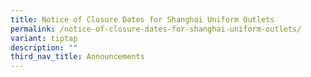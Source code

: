 ```yaml
---
title: Notice of Closure Dates for Shanghai Uniform Outlets
permalink: /notice-of-closure-dates-for-shanghai-uniform-outlets/
variant: tiptap
description: ""
third_nav_title: Announcements
---
```

